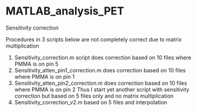 # MATLAB_analysis_PET

Sensitivity correction

Procedures in 3 scripts below are not completely correct due to matrix multiplication
1. Sensitivity_correction.m script does correction based on 10 files where PMMA is on pin 5
2. Sensitivity_atten_pin1_correction.m does correction based on 10 files where PMMA is on pin 1
3. Sensitivity_atten_pin2_correction.m does correction based on 10 files where PMMA is on pin 2
Thus I start yet another script with sensitivity correction but based on 5 files only and no matrix multiplication
4.  Sensitivity_correction_v2.m based on 5 files and interpolation
